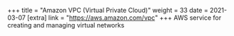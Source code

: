 +++
title = "Amazon VPC (Virtual Private Cloud)"
weight = 33
date = 2021-03-07
[extra]
link = "https://aws.amazon.com/vpc"
+++
AWS service for creating and managing virtual networks


